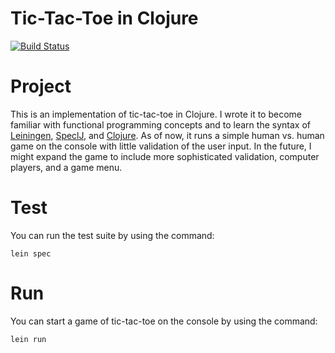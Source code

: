 # Tic-Tac-Toe in Clojure

[![Build Status](https://travis-ci.org/cmvandrevala/tic-tac-toe.svg?branch=master)](https://travis-ci.org/cmvandrevala/tic-tac-toe)

# Project

This is an implementation of tic-tac-toe in Clojure. I wrote it to become familiar with functional programming concepts and to learn the syntax of [Leiningen](http://leiningen.org/), [SpeclJ](http://speclj.com/), and [Clojure](https://clojure.org/). As of now, it runs a simple human vs. human game on the console with little validation of the user input. In the future, I might expand the game to include more sophisticated validation, computer players, and a game menu.

# Test

You can run the test suite by using the command:

```
lein spec
```

# Run

You can start a game of tic-tac-toe on the console by using the command:

```
lein run
```
